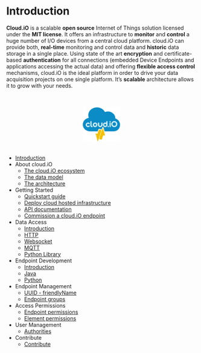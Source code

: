 # Introduction

**Cloud.iO** is a scalable **open source** Internet of Things solution licensed under the **MIT license**. It offers an infrastructure to **monitor** and
**control** a huge number of I/O devices from a central cloud platform. cloud.iO can provide both, **real-time** monitoring and control data and **historic**
data storage in a single place. Using state of the art **encryption** and certificate-based **authentication** for all connections (embedded Device Endpoints
and applications accessing the actual data) and offering **flexible access control** mechanisms, cloud.iO is the ideal platform in order to drive your data
acquisition projects on one single platform. It’s **scalable** architecture allows it to grow with your needs.  

<p align="center">
  <br>
  <br>
  <img src="_media/cloudiO-logo-dark.png" style="width:20%" />
  <br>
  <br>
</p>

- [Introduction](introduction)
- About cloud.iO	
	- [The cloud.iO ecosystem](/about_cloudio/ecosystem#the-cloudio-ecosystem)
	- [The data model](/about_cloudio/data_structure#the-data-model)
	- [The architecture](/about_cloudio/architecture#the-architecture)
- Getting Started	
	- [Quickstart guide](/getting_started/quickstart_guide)
	- [Deploy cloud hosted infrastructure](/getting_started/deploy)
	- [API documentation](/getting_started/api_documentation)
	- [Commission a cloud.iO endpoint](/getting_started/commission)
- Data Access
	- [Introduction](/data_access/introduction)
	- [HTTP](/data_access/http)
	- [Websocket](/data_access/websocket)
	- [MQTT](/data_access/mqtt)
	- [Python Library](/data_access/python_library)
- Endpoint Development
	- [Introduction](/develop_endpoint/introduction)
	- [Java](/develop_endpoint/java)
	- [Python](/develop_endpoint/python)
- Endpoint Management
	- [UUID - friendlyName](/endpoint_management/friendly_name_uuid)
	- [Endpoint groups](/endpoint_management/endpoint_groups)
- Access Permissions
	- [Endpoint permissions](/access_permissions/endpoint_permissions)
	- [Element permissions](/access_permissions/element_permissions)
- User Management
	- [Authorities](/user_management/authorities)
- Contribute
	- [Contribute](/contribute/contribute)